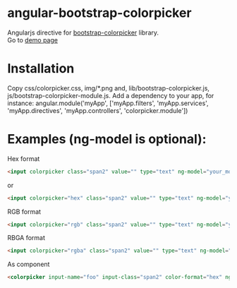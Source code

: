 angular-bootstrap-colorpicker
=============================

Angularjs directive for <a href="http://www.eyecon.ro/bootstrap-colorpicker/" target="_blank">bootstrap-colorpicker</a> library.<br />
Go to <a href="http://web.hostdmk.net/github/colorpicker/" target="_blank">demo page</a>

Installation
===============================
Copy css/colorpicker.css, img/*.png and, lib/bootstrap-colorpicker.js, js/bootstrap-colorpicker-module.js.
Add a dependency to your app, for instance:
angular.module('myApp', ['myApp.filters', 'myApp.services', 'myApp.directives', 'myApp.controllers', 'colorpicker.module'])

Examples (ng-model is optional):
===============================

Hex format
```html
<input colorpicker class="span2" value="" type="text" ng-model="your_model" >
```
or
```html
<input colorpicker="hex" class="span2" value="" type="text" ng-model="your_model" >
```

RGB format
```html
<input colorpicker="rgb" class="span2" value="" type="text" ng-model="your_model" />
```

RBGA format
```html
<input colorpicker="rgba" class="span2" value="" type="text" ng-model="your_model" />
```

As component
```html
<colorpicker input-name="foo" input-class="span2" color-format="hex" ng-model="componentPicker" />
```
